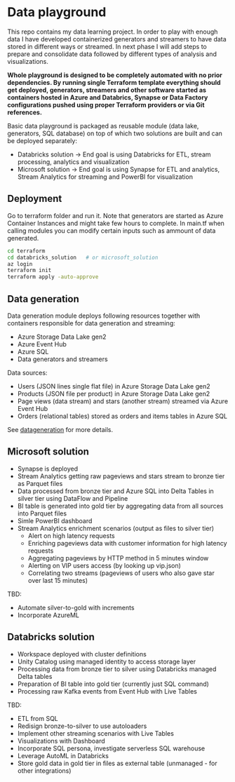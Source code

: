 # Data playground
This repo contains my data learning project. In order to play with enough data I have developed containerized generators and streamers to have data stored in different ways or streamed. In next phase I will add steps to prepare and consolidate data followed by different types of analysis and visualizations.

**Whole playground is designed to be completely automated with no prior dependencies. By running single Terraform template everything should get deployed, generators, streamers and other software started as containers hosted in Azure and Databrics, Synapse or Data Factory configurations pushed using proper Terraform providers or via Git references.**

Basic data playground is packaged as reusable module (data lake, generators, SQL database) on top of which two solutions are built and can be deployed separately:
- Databricks solution -> End goal is using Databricks for ETL, stream processing, analytics and visualization
- Microsoft solution -> End goal is using Synapse for ETL and analytics, Stream Analytics for streaming and PowerBI for visualization

## Deployment
Go to terraform folder and run it. Note that generators are started as Azure Container Instances and might take few hours to complete. In main.tf when calling modules you can modify certain inputs such as ammount of data generated.

```bash
cd terraform
cd databricks_solution   # or microsoft_solution
az login
terraform init
terraform apply -auto-approve
```

## Data generation
Data generation module deploys following resources together with containers responsible for data generation and streaming:
- Azure Storage Data Lake gen2
- Azure Event Hub
- Azure SQL
- Data generators and streamers

Data sources:
- Users (JSON lines single flat file) in Azure Storage Data Lake gen2
- Products (JSON file per product) in Azure Storage Data Lake gen2
- Page views (data stream) and stars (another stream) streamed via Azure Event Hub
- Orders (relational tables) stored as orders and items tables in Azure SQL

See [datageneration](datageneration/datageneration.md) for more details.

## Microsoft solution
- Synapse is deployed
- Stream Analytics getting raw pageviews and stars stream to bronze tier as Parquet files
- Data processed from bronze tier and Azure SQL into Delta Tables in silver tier using DataFlow and Pipeline
- BI table is generated into gold tier by aggregating data from all sources into Parquet files
- Simle PowerBI dashboard
- Stream Analytics enrichment scenarios (output as files to silver tier)
  - Alert on high latency requests
  - Enriching pageviews data with customer information for high latency requests
  - Aggregating pageviews by HTTP method in 5 minutes window
  - Alerting on VIP users access (by looking up vip.json)
  - Correlating two streams (pageviews of users who also gave star over last 15 minutes)


TBD:
- Automate silver-to-gold with increments
- Incorporate AzureML

## Databricks solution
- Workspace deployed with cluster definitions
- Unity Catalog using managed identity to access storage layer
- Processing data from bronze tier to silver using Databricks managed Delta tables
- Preparation of BI table into gold tier (currently just SQL command)
- Processing raw Kafka events from Event Hub with Live Tables

TBD:
- ETL from SQL
- Redisign bronze-to-silver to use autoloaders
- Implement other streaming scenarios with Live Tables
- Visualizations with Dashboard
- Incorporate SQL persona, investigate serverless SQL warehouse
- Leverage AutoML in Databricks
- Store gold data in gold tier in files as external table (unmanaged - for other integrations)

